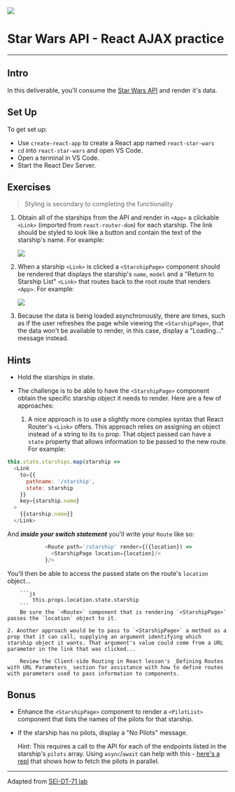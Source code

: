 <img src="https://i.imgur.com/go18uJE.jpg">

# Star Wars API - React AJAX practice

---

## Intro

In this deliverable, you'll consume the [Star Wars API](https://swapi.dev/) and render it's data.

## Set Up

To get set up:

- Use `create-react-app` to create a React app named `react-star-wars`
- `cd` into `react-star-wars` and open VS Code.
- Open a terminal in VS Code.
- Start the React Dev Server.

## Exercises

> Styling is secondary to completing the functionality

1. Obtain all of the starships from the API and render in `<App>` a clickable `<Link>` (imported from `react-router-dom`) for each starship. The link should be styled to look like a button and contain the text of the starship's name.  For example:

	<img src="https://i.imgur.com/VERV0nk.png">

2. When a starship `<Link>` is clicked a `<StarshipPage>` component should be rendered that displays the starship's `name`, `model` and a "Return to Starship List" `<Link>` that routes back to the root route that renders `<App>`. For example:

	<img src="https://i.imgur.com/IjRwsHk.png">

5. Because the data is being loaded asynchronously, there are times, such as if the user refreshes the page while viewing the `<StarshipPage>`, that the data won't be available to render, in this case, display a "Loading..." message instead.

## Hints

- Hold the starships in state.

- The challenge is to be able to have the `<StarshipPage>` component obtain the specific starship object it needs to render. Here are a few of approaches:

	1. A nice approach is to use a slightly more complex syntax that React Router's `<Link>` offers.  This approach relies on assigning an object instead of a string to its `to` prop.  That object passed can have a `state` property that allows information to be passed to the new route. For example:
	
```js
this.state.starships.map(starship =>
  <Link
    to={{
      pathname: '/starship',
      state: starship
    }}
    key={starship.name}
  >
    {{starship.name}}
  </Link>
```

And ***inside your switch statement*** you'll write your `Route` like so:
```js
            <Route path='/starship' render={({location}) => 
              <StarshipPage location={location}/>
            }/>
```

You'll then be able to access the passed state on the route's `location` object...
		
		```js
			this.props.location.state.starship
		```
		Be sure the `<Route>` component that is rendering `<StarshipPage>` passes the `location` object to it.

	2. Another approach would be to pass to `<StarshipPage>` a method as a prop that it can call, supplying an argument identifying which starship object it wants. That argument's value could come from a URL parameter in the link that was clicked...

		Review the Client-side Routing in React lesson's _Defining Routes with URL Parameters_ section for assistance with how to define routes with parameters used to pass information to components.


## Bonus

- Enhance the `<StarshipPage>` component to render a `<PilotList>` component that lists the names of the pilots for that starship.

- If the starship has no pilots, display a "No Pilots" message.

	Hint: This requires a call to the API for each of the endpoints listed in the starship's `pilots` array. Using `async`/`await` can help with this - [here's a repl](https://repl.it/@jim_clark/Multiple-AJAX-Calls) that shows how to fetch the pilots in parallel.

---

Adapted from [SEI-DT-71 lab](https://git.generalassemb.ly/SEI/dt-71/blob/master/units/4_mern_stack/w11/d3/03-react-ajax-lab/react-ajax-lab.md)
